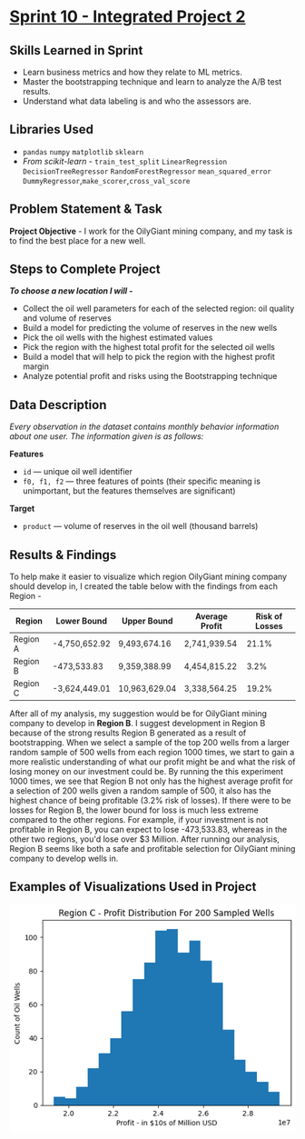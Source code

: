 # [Sprint 10 - Integrated Project 2](https://github.com/brandon-levan/TripleTen-Data-Science-Projects/blob/main/Sprint%2010%20-%20Integrated%20Project%202/Sprint_10_Project.ipynb)

## Skills Learned in Sprint 
- Learn business metrics and how they relate to ML metrics.
- Master the bootstrapping technique and learn to analyze the A/B test results.
- Understand what data labeling is and who the assessors are.

## Libraries Used
 - `pandas` `numpy` `matplotlib` `sklearn`
 - *From scikit-learn* - `train_test_split` `LinearRegression` `DecisionTreeRegressor` `RandomForestRegressor` `mean_squared_error` `DummyRegressor`,`make_scorer`,`cross_val_score`
 
## Problem Statement & Task
**Project Objective** - I work for the OilyGiant mining company, and my task is to find the best place for a new well.

## Steps to Complete Project
**_To choose a new location I will -_**

- Collect the oil well parameters for each of the selected region: oil quality and volume of reserves
- Build a model for predicting the volume of reserves in the new wells
- Pick the oil wells with the highest estimated values
- Pick the region with the highest total profit for the selected oil wells
- Build a model that will help to pick the region with the highest profit margin
- Analyze potential profit and risks using the Bootstrapping technique
   
## Data Description

*Every observation in the dataset contains monthly behavior information about one user. The information given is as follows:*

**Features**
- `id` — unique oil well identifier
- `f0, f1, f2` — three features of points (their specific meaning is unimportant, but the features themselves are significant)

**Target**
- `product` — volume of reserves in the oil well (thousand barrels)


  
## Results & Findings

To help make it easier to visualize which region OilyGiant mining company should develop in, I created the table below with the findings from each Region - 

| Region       | Lower Bound     | Upper Bound   | Average Profit  | Risk of Losses  |
| -----------  | ------          | ----          | ----            | ----     |
| Region A     |  -4,750,652.92  | 9,493,674.16  | 2,741,939.54   | 21.1%    |
| Region B     |  -473,533.83    | 9,359,388.99  | 4,454,815.22   | 3.2%     |
| Region C     |  -3,624,449.01  | 10,963,629.04 | 3,338,564.25   | 19.2%    |

After all of my analysis, my suggestion would be for OilyGiant mining company to develop in **Region B**. I suggest development in Region B because of the strong results Region B generated as a result of bootstrapping. When we select a sample of the top 200 wells from a larger random sample of 500 wells from each region 1000 times, we start to gain a more realistic understanding of what our profit might be and what the risk of losing money on our investment could be. By running the this experiment 1000 times, we see that Region B not only has the highest average profit for a selection of 200 wells given a random sample of 500, it also has the highest chance of being profitable (3.2% risk of losses). If there were to be losses for Region B, the lower bound for loss is much less extreme compared to the other regions. For example, if your investment is not profitable in Region B, you can expect to lose -473,533.83, whereas in the other two regions, you'd lose over $3 Million. After running our analysis, Region B seems like both a safe and profitable selection for OilyGiant mining company to develop wells in.

## Examples of Visualizations Used in Project
![alt text](https://github.com/brandon-levan/TripleTen-Data-Science-Projects/blob/main/Sprint%2009%20-%20Machine%20Learning%20in%20Business/Assets/profit_distribution.png)


